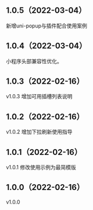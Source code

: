 ## 1.0.5（2022-03-04）
新增uni-popup与插件配合使用案例
## 1.0.4（2022-03-04）
小程序头部兼容性优化。
## 1.0.3（2022-02-16）
v1.0.3 增加可用插槽列表说明
## 1.0.2（2022-02-16）
v1.0.2 增加下拉刷新使用指导
## 1.0.1（2022-02-16）
v1.0.1 修改使用示例为最简模版
## 1.0.0（2022-02-16）
v1.0.0
